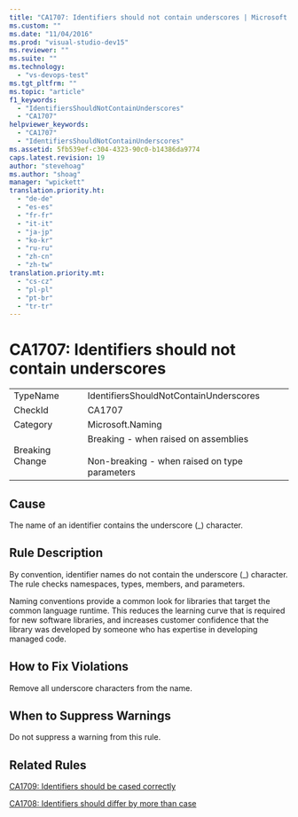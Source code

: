 ```yaml
---
title: "CA1707: Identifiers should not contain underscores | Microsoft Docs"
ms.custom: ""
ms.date: "11/04/2016"
ms.prod: "visual-studio-dev15"
ms.reviewer: ""
ms.suite: ""
ms.technology: 
  - "vs-devops-test"
ms.tgt_pltfrm: ""
ms.topic: "article"
f1_keywords: 
  - "IdentifiersShouldNotContainUnderscores"
  - "CA1707"
helpviewer_keywords: 
  - "CA1707"
  - "IdentifiersShouldNotContainUnderscores"
ms.assetid: 5fb539ef-c304-4323-90c0-b14386da9774
caps.latest.revision: 19
author: "stevehoag"
ms.author: "shoag"
manager: "wpickett"
translation.priority.ht: 
  - "de-de"
  - "es-es"
  - "fr-fr"
  - "it-it"
  - "ja-jp"
  - "ko-kr"
  - "ru-ru"
  - "zh-cn"
  - "zh-tw"
translation.priority.mt: 
  - "cs-cz"
  - "pl-pl"
  - "pt-br"
  - "tr-tr"
---
```

# CA1707: Identifiers should not contain underscores
|||  
|-|-|  
|TypeName|IdentifiersShouldNotContainUnderscores|  
|CheckId|CA1707|  
|Category|Microsoft.Naming|  
|Breaking Change|Breaking - when raised on assemblies<br /><br /> Non-breaking - when raised on type parameters|  
  
## Cause  
 The name of an identifier contains the underscore (_) character.  
  
## Rule Description  
 By convention, identifier names do not contain the underscore (_) character. The rule checks namespaces, types, members, and parameters.  
  
 Naming conventions provide a common look for libraries that target the common language runtime. This reduces the learning curve that is required for new software libraries, and increases customer confidence that the library was developed by someone who has expertise in developing managed code.  
  
## How to Fix Violations  
 Remove all underscore characters from the name.  
  
## When to Suppress Warnings  
 Do not suppress a warning from this rule.  
  
## Related Rules  
 [CA1709: Identifiers should be cased correctly](../code-quality/ca1709-identifiers-should-be-cased-correctly.md)  
  
 [CA1708: Identifiers should differ by more than case](../code-quality/ca1708-identifiers-should-differ-by-more-than-case.md)